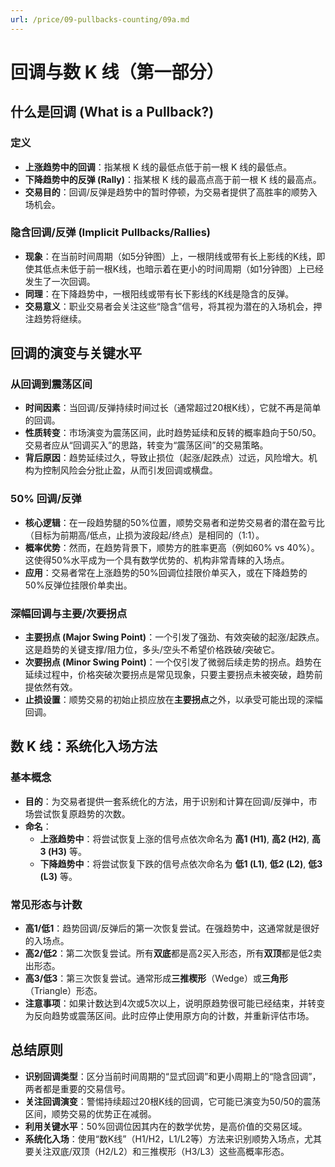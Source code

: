 ```yaml
---
url: /price/09-pullbacks-counting/09a.md
---
```

# 回调与数 K 线（第一部分）

## 什么是回调 (What is a Pullback?)

### 定义

* **上涨趋势中的回调**：指某根 K 线的最低点低于前一根 K 线的最低点。
* **下降趋势中的反弹 (Rally)**：指某根 K 线的最高点高于前一根 K 线的最高点。
* **交易目的**：回调/反弹是趋势中的暂时停顿，为交易者提供了高胜率的顺势入场机会。

### 隐含回调/反弹 (Implicit Pullbacks/Rallies)

* **现象**：在当前时间周期（如5分钟图）上，一根阴线或带有长上影线的K线，即使其低点未低于前一根K线，也暗示着在更小的时间周期（如1分钟图）上已经发生了一次回调。
* **同理**：在下降趋势中，一根阳线或带有长下影线的K线是隐含的反弹。
* **交易意义**：职业交易者会关注这些“隐含”信号，将其视为潜在的入场机会，押注趋势将继续。

## 回调的演变与关键水平

### 从回调到震荡区间

* **时间因素**：当回调/反弹持续时间过长（通常超过20根K线），它就不再是简单的回调。
* **性质转变**：市场演变为震荡区间，此时趋势延续和反转的概率趋向于50/50。交易者应从“回调买入”的思路，转变为“震荡区间”的交易策略。
* **背后原因**：趋势延续过久，导致止损位（起涨/起跌点）过远，风险增大。机构为控制风险会分批止盈，从而引发回调或横盘。

### 50% 回调/反弹

* **核心逻辑**：在一段趋势腿的50%位置，顺势交易者和逆势交易者的潜在盈亏比（目标为前期高/低点，止损为波段起/终点）是相同的（1:1）。
* **概率优势**：然而，在趋势背景下，顺势方的胜率更高（例如60% vs 40%）。这使得50%水平成为一个具有数学优势的、机构非常青睐的入场点。
* **应用**：交易者常在上涨趋势的50%回调位挂限价单买入，或在下降趋势的50%反弹位挂限价单卖出。

### 深幅回调与主要/次要拐点

* **主要拐点 (Major Swing Point)**：一个引发了强劲、有效突破的起涨/起跌点。这是趋势的关键支撑/阻力位，多头/空头不希望价格跌破/突破它。
* **次要拐点 (Minor Swing Point)**：一个仅引发了微弱后续走势的拐点。趋势在延续过程中，价格突破次要拐点是常见现象，只要主要拐点未被突破，趋势前提依然有效。
* **止损设置**：顺势交易的初始止损应放在**主要拐点**之外，以承受可能出现的深幅回调。

## 数 K 线：系统化入场方法

### 基本概念

* **目的**：为交易者提供一套系统化的方法，用于识别和计算在回调/反弹中，市场尝试恢复原趋势的次数。
* **命名**：
  * **上涨趋势中**：将尝试恢复上涨的信号点依次命名为 **高1 (H1)**, **高2 (H2)**, **高3 (H3)** 等。
  * **下降趋势中**：将尝试恢复下跌的信号点依次命名为 **低1 (L1)**, **低2 (L2)**, **低3 (L3)** 等。

### 常见形态与计数

* **高1/低1**：趋势回调/反弹后的第一次恢复尝试。在强趋势中，这通常就是很好的入场点。
* **高2/低2**：第二次恢复尝试。所有**双底**都是高2买入形态，所有**双顶**都是低2卖出形态。
* **高3/低3**：第三次恢复尝试。通常形成**三推楔形**（Wedge）或**三角形**（Triangle）形态。
* **注意事项**：如果计数达到4次或5次以上，说明原趋势很可能已经结束，并转变为反向趋势或震荡区间。此时应停止使用原方向的计数，并重新评估市场。

## 总结原则

* **识别回调类型**：区分当前时间周期的“显式回调”和更小周期上的“隐含回调”，两者都是重要的交易信号。
* **关注回调演变**：警惕持续超过20根K线的回调，它可能已演变为50/50的震荡区间，顺势交易的优势正在减弱。
* **利用关键水平**：50%回调位因其内在的数学优势，是高价值的交易区域。
* **系统化入场**：使用“数K线”（H1/H2，L1/L2等）方法来识别顺势入场点，尤其要关注双底/双顶（H2/L2）和三推楔形（H3/L3）这些高概率形态。
